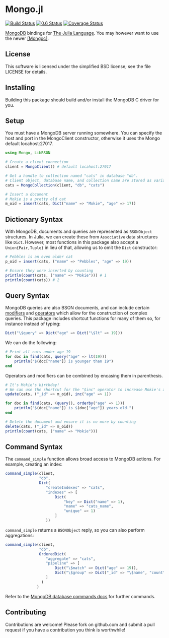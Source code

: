 
Mongo.jl
===========

[![Build Status](https://api.travis-ci.org/ScottPJones/Mongo.jl.svg?branch=master)](https://travis-ci.org/ScottPJones/Mongo.jl)
[![0.6 Status](http://pkg.julialang.org/badges/Mongo_0.6.svg)](http://pkg.julialang.org/?pkg=Mongo)
[![Coverage Status](https://img.shields.io/coveralls/ScottPJones/Mongo.jl.svg)](https://coveralls.io/r/ScottPJones/Mongo.jl?branch=master)

[MongoDB](http://www.mongodb.org) bindings for [The Julia Language](http://julialang.org/). You may however want to use the newer [[Mongoc]](https://github.com/felipenoris/Mongoc.jl).


License
-------

This software is licensed under the simplified BSD license; see the file LICENSE for details.


Installing
----------

Building this package should build and/or install the MongoDB C driver for you.


Setup
-----

You must have a MongoDB server running somewhere.  You can specify the host and port in the MongoClient constructor, otherwise it uses the Mongo default locahost:27017.

````julia
using Mongo, LibBSON

# Create a client connection
client = MongoClient() # default locahost:27017

# Get a handle to collection named "cats" in database "db".
# Client object, database name, and collection name are stored as variables.
cats = MongoCollection(client, "db", "cats")

# Insert a document
# Mokie is a pretty old cat
m_oid = insert(cats, Dict("name" => "Mokie", "age" => 17))
````

Dictionary Syntax
-----------------

With MongoDB, documents and queries are represented as `BSONObject` structures.
In Julia, we can create these from `Associative` data structures like `Dict`.
However, most functions in this package also accept a `Union{Pair,Tuple}` in
lieu of that, allowing us to omit the `Dict` constructor:

````julia
# Pebbles is an even older cat
p_oid = insert(cats, ("name" => "Pebbles", "age" => 19))

# Ensure they were inserted by counting
println(count(cats, ("name" => "Mokie"))) # 1
println(count(cats)) # 2
````

Query Syntax
------------

MongoDB queries are also BSON documents, and can include certain
[modifiers](https://docs.mongodb.org/manual/reference/operator/query-modifier/)
and [operators](https://docs.mongodb.org/manual/reference/operator/query/) which
allow for the construction of complex queries. This package includes shortcut
functions for many of them so, for instance instead of typing:

````julia
Dict("\$query" => Dict("age" => Dict("\$lt" => 19)))
````

We can do the following:

````julia
# Print all cats under age 19
for doc in find(cats, query("age" => lt(19)))
    println("$(doc["name"]) is younger than 19")
end
````

Operators and modifiers can be combined by encasing them in parenthesis.

````julia
# It's Mokie's birthday!
# We can use the shortcut for the "$inc" operator to increase Mokie's age by 1
update(cats, ("_id" => m_oid), inc("age" => 1))

for doc in find(cats, (query(), orderby("age" => 1)))
    println("$(doc["name"]) is $(doc["age"]) years old.")
end

# Delete the document and ensure it is no more by counting
delete(cats, ("_id" => m_oid))
println(count(cats, ("name" => "Mokie")))
````

Command Syntax
--------------

The `command_simple` function allows broad access to MongoDB actions. For example, creating an index:

```julia
command_simple(client,
               "db",
               Dict(
                  "createIndexes" => "cats",
                  "indexes" => [
                      Dict(
                          "key" => Dict("name" => 1),
                          "name" => "cats_name",
                          "unique" => 1)
                      ]
                  ))
```

`command_simple` returns a `BSONObject` reply, so you can also perform aggregations:

```julia
command_simple(client,
               "db",
               OrderedDict(
                  "aggregate" => "cats",
                  "pipeline" => [
                      Dict("\$match" => Dict("age" => 19)),
                      Dict("\$group" => Dict("_id" => "\$name", "count" => Dict("\$sum" => 1)))
                  ]
                )
              )
```

Refer to the [MongoDB database commands docs](https://docs.mongodb.org/manual/reference/command/) for further commands.

Contributing
------------

Contributions are welcome!  Please fork on github.com and submit a pull request if you have a contribution you think is worthwhile!
